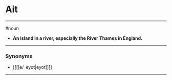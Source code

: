 # Ait
---
#noun
- **An island in a river, especially the River Thames in England.**
---
### Synonyms
- [[[[e/_eyot|eyot]]]]
---
